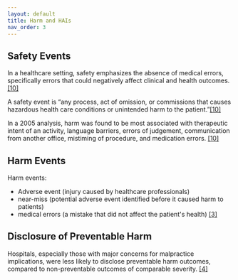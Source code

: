 ```yaml
---
layout: default
title: Harm and HAIs
nav_order: 3
---
```


## Safety Events

In a healthcare setting, safety emphasizes the absence of medical errors, specifically errors that could negatively affect clinical and health outcomes. [[10]](https://rauchb.github.io/HCM-5101/sources.html#10) 

A safety event is “any process, act of omission, or commissions that causes hazardous health care conditions or unintended harm to the patient.”[[10]](https://rauchb.github.io/HCM-5101/sources.html#10) 

In a 2005 analysis, harm was found to be most associated with therapeutic intent of an activity, language barriers, errors of judgement, communication from another office, mistiming of procedure, and medication errors. [[10]](https://rauchb.github.io/HCM-5101/sources.html#10) 

## Harm Events

Harm events:
- Adverse event (injury caused by healthcare professionals)
- near-miss (potential adverse event identified before it caused harm to patients)
- medical errors (a mistake that did not affect the patient's health) [[3]](https://rauchb.github.io/HCM-5101/sources.html#3) 

## Disclosure of Preventable Harm

Hospitals, especially those with major concerns for malpractice implications, were less likely to disclose preventable harm outcomes, compared to non-preventable outcomes of comparable severity. [[4]](https://rauchb.github.io/HCM-5101/sources.html#4)